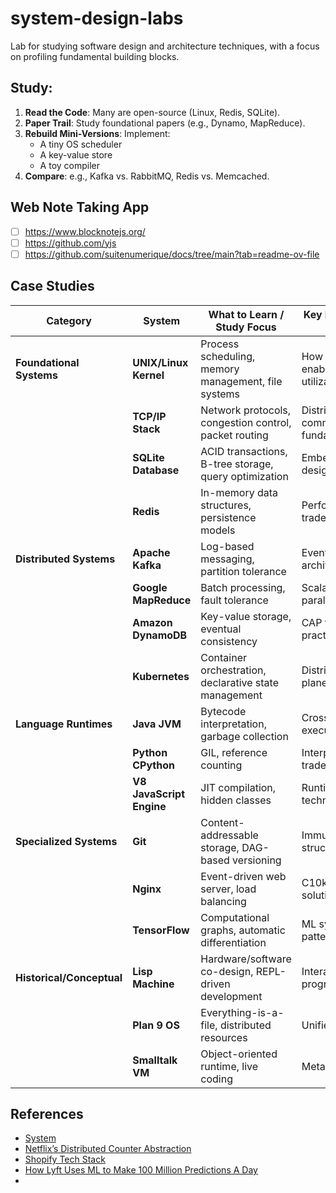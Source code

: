 # system-design-labs
Lab for studying software design and architecture techniques, with a focus on profiling fundamental building blocks.

## Study:

1. **Read the Code**: Many are open-source (Linux, Redis, SQLite).
2. **Paper Trail**: Study foundational papers (e.g., Dynamo, MapReduce).
3. **Rebuild Mini-Versions**: Implement:
    - A tiny OS scheduler
    - A key-value store
    - A toy compiler
4. **Compare**: e.g., Kafka vs. RabbitMQ, Redis vs. Memcached.

## Web Note Taking App

- [ ]  https://www.blocknotejs.org/
- [ ]  https://github.com/yjs
- [ ]  https://github.com/suitenumerique/docs/tree/main?tab=readme-ov-file

## Case Studies

| **Category** | **System** | **What to Learn / Study Focus** | **Key Insight / Concept / Lesson** |
| --- | --- | --- | --- |
| **Foundational Systems** | **UNIX/Linux Kernel** | Process scheduling, memory management, file systems | How OS abstractions enable hardware utilization |
|  | **TCP/IP Stack** | Network protocols, congestion control, packet routing | Distributed communication fundamentals |
|  | **SQLite Database** | ACID transactions, B-tree storage, query optimization | Embedded system design |
|  | **Redis** | In-memory data structures, persistence models | Performance/simplicity trade-offs |
| **Distributed Systems** | **Apache Kafka** | Log-based messaging, partition tolerance | Event-driven architectures |
|  | **Google MapReduce** | Batch processing, fault tolerance | Scalable data parallelism |
|  | **Amazon DynamoDB** | Key-value storage, eventual consistency | CAP theorem in practice |
|  | **Kubernetes** | Container orchestration, declarative state management | Distributed control planes |
| **Language Runtimes** | **Java JVM** | Bytecode interpretation, garbage collection | Cross-platform execution |
|  | **Python CPython** | GIL, reference counting | Interpreter/compiler trade-offs |
|  | **V8 JavaScript Engine** | JIT compilation, hidden classes | Runtime optimization techniques |
| **Specialized Systems** | **Git** | Content-addressable storage, DAG-based versioning | Immutable data structures |
|  | **Nginx** | Event-driven web server, load balancing | C10k problem solutions |
|  | **TensorFlow** | Computational graphs, automatic differentiation | ML system design patterns |
| **Historical/Conceptual** | **Lisp Machine** | Hardware/software co-design, REPL-driven development | Interactive programming |
|  | **Plan 9 OS** | Everything-is-a-file, distributed resources | Unified interfaces |
|  | **Smalltalk VM** | Object-oriented runtime, live coding | Metaprogramming |

## References

- [System](https://righteous-guardian-68f.notion.site/System-180c0f5171ec803391a6cb98cc236081?source=copy_link)
- [Netflix’s Distributed Counter Abstraction](https://netflixtechblog.com/netflixs-distributed-counter-abstraction-8d0c45eb66b2)
- [Shopify Tech Stack](https://blog.bytebytego.com/p/shopify-tech-stack?publication_id=817132&post_id=165590160&isFreemail=true&r=ewe3h&triedRedirect=true)
- [How Lyft Uses ML to Make 100 Million Predictions A Day](https://blog.bytebytego.com/p/how-lyft-uses-ml-to-make-100-million?publication_id=817132&post_id=165365614&isFreemail=true&r=ewe3h&triedRedirect=true)
- 
